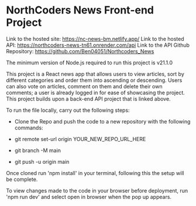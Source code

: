 # NorthCoders News Front-end Project

Link to the hosted site: https://nc-news-bm.netlify.app/
Link to the hosted API: https://northcoders-news-tn61.onrender.com/api
Link to the API Github Repository: https://github.com/Ben04051/Northcoders_News

The minimum version of Node.js required to run this project is v21.1.0

This project is a React news app that allows users to view articles, sort by different categories and order them into ascending or descending. Users can also vote on articles, comment on them and delete their own comments; a user is already logged in for ease of showcasing the project. This project builds upon a back-end API project that is linked above.

To run the file locally, carry out the following steps:

- Clone the Repo and push the code to a new repository with the following commands:

 - git remote set-url origin YOUR_NEW_REPO_URL_HERE
 - git branch -M main
 - git push -u origin main

Once cloned run 'npm install' in your terminal, following this the setup will be complete.

To view changes made to the code in your browser before deployment, run 'npm run dev' and select open in browser when the pop up appears.